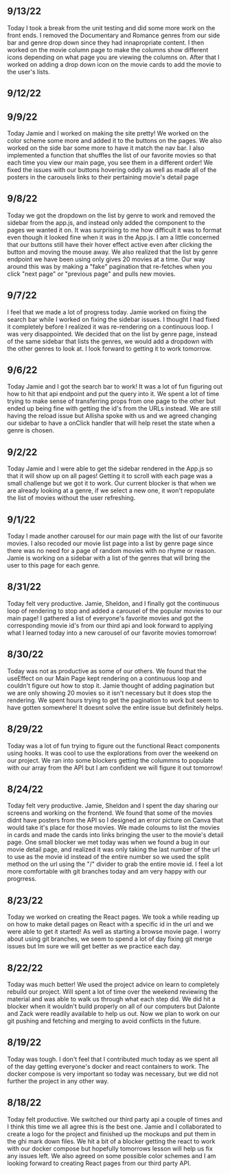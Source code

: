 ## 9/13/22
Today I took a break from the unit testing and did some more work on the front ends. I removed the Documentary and Romance genres from our side bar and genre drop down since they had innapropriate content. I then worked on the movie column page to make the columns show different icons depending on what page you are viewing the columns on. After that I worked on adding a drop down icon on the movie cards to add the movie to the user's lists.

## 9/12/22

## 9/9/22
Today Jamie and I worked on making the site pretty! We worked on the color scheme some more and added it to the buttons on the pages. We also worked on the side bar some more to have it match the nav bar. I also implemented a function that shuffles the list of our favorite movies so that each time you view our main page, you see them in a different order! We fixed the issues with our buttons hovering oddly as well as made all of the posters in the carousels links to their pertaining movie's detail page

## 9/8/22
Today we got the dropdown on the list by genre to work and removed the sidebar from the app.js, and instead only added the component to the pages we wanted it on. It was surprising to me how difficult it was to format even though it looked fine when it was in the App.js. I am a little concerned that our buttons still have their hover effect active even after clicking the button and moving the mouse away. We also realized that the list by genre endpoint we have been using only gives 20 movies at a time. Our way around this was by making a "fake" pagination that re-fetches when you click "next page" or "previous page" and pulls new movies.

## 9/7/22
I feel that we made a lot of progress today. Jamie worked on fixing the search bar while I worked on fixing the sidebar issues. I thought I had fixed it completely before I realized it was re-rendering on a continuous loop. I was very disappointed. We decided that on the list by genre page, instead of the same sidebar that lists the genres, we would add a dropdown with the other genres to look at. I look forward to getting it to work tomorrow.

## 9/6/22
Today Jamie and I got the search bar to work! It was a lot of fun figuring out how to hit that api endpoint and put the query into it. We spent a lot of time trying to make sense of transferring props from one page to the other but ended up being fine with getting the id's from the URLs instead. We are still having the reload issue but Allisha spoke with us and we agreed changing our sidebar to have a onClick handler that will help reset the state when a genre is chosen.

## 9/2/22
Today Jamie and I were able to get the sidebar rendered in the App.js so that it will show up on all pages! Getting it to scroll with each page was a small challenge but we got it to work. Our current blocker is that when we are already looking at a genre, if we select a new one, it won't repopulate the list of movies without the user refreshing.

## 9/1/22
Today I made another carousel for our main page with the list of our favorite movies. I also recoded our movie list page into a list by genre page since there was no need for a page of random movies with no rhyme or reason. Jamie is working on a sidebar with a list of the genres that will bring the user to this page for each genre.

## 8/31/22
Today felt very productive. Jamie, Sheldon, and I finally got the continuous loop of rendering to stop and added a carousel of the popular movies to our main page! I gathered a list of everyone's favorite movies and got the corresponding movie id's from our third api and look forward to applying what I learned today into a new carousel of our favorite movies tomorrow!

## 8/30/22
Today was not as productive as some of our others. We found that the useEffect on our Main Page kept rendering on a continuous loop and couldn't figure out how to stop it. Jamie thought of adding pagination but we are only showing 20 movies so it isn't necessary but it does stop the rendering. We spent hours trying to get the pagination to work but seem to have gotten somewhere! It doesnt solve the entire issue but definitely helps.

## 8/29/22
Today was a lot of fun trying to figure out the functional React components using hooks. It was cool to use the explorations from over the weekend on our project. We ran into some blockers getting the colummns to populate with our array from the API but I am confident we will figure it out tomorrow! 

## 8/24/22
Today felt very productive. Jamie, Sheldon and I spent the day sharing our screens and working on the frontend. We found that some of the movies didnt have posters from the API so I designed an error picture on Canva that would take it's place for those movies. We made coloums to list the movies in cards and made the cards into links bringing the user to the movie's detail page. One small blocker we met today was when we found a bug in our movie detail page, and realized it was only taking the last number of the url to use as the movie id instead of the entire number so we used the split method on the url using the "/" divider to grab the entire movie id. I feel a lot more comfortable with git branches today and am very happy with our progrress.

## 8/23/22
Today we worked on creating the React pages. We took a while reading up on how to make detail pages on React with a specific id in the url and we were able to get it started! As well as starting a browse movie page. I worry about using git branches, we seem to spend a lot of day fixing git merge issues but Im sure we will get better as we practice each day.

## 8/22/22
Today was much better! We used the project advice on learn to completely rebuild our project. Will spent a lot of time over the weekend reviewing the material and was able to walk us through what each step did. We did hit a blocker when it wouldn't build properly on all of our computers but Dalonte and Zack were readily available to help us out. Now we plan to work on our git pushing and fetching and merging to avoid conflicts in the future.

## 8/19/22
Today was tough. I don't feel that I contributed much today as we spent all of the day getting everyone's docker and react containers to work. The docker compose is very important so today was necessary, but we did not further the project in any other way.

## 8/18/22
Today felt productive. We switched our third party api a couple of times and I think this time we all agree this is the best one. Jamie and I collaborated to create a logo for the project and finished up the mockups and put them in the ghi mark down files. We hit a bit of a blocker getting the react to work with our docker compose but hopefully tomorrows lesson will help us fix any issues left. We also agreed on some possible color schemes and I am looking forward to creating React pages from our third party API.

